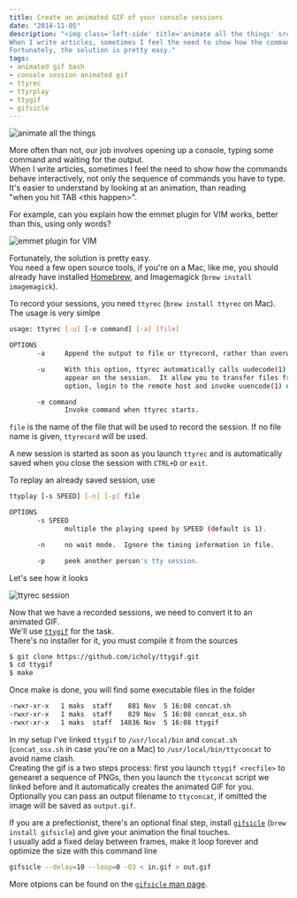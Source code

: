 ```yaml
---
title: Create an animated GIF of your console sessions
date: "2014-11-05"
description: "<img class='left-side' title='animate all the things' src='http://s2.quickmeme.com/img/32/325fc351053e41d230961a71308d37937e68192130d11a82308ae619571ef942.jpg'>More often than not, our job involves opening up a console, typing some command and waiting for the output.   
When I write articles, sometimes I feel the need to show how the commands behave interactively, not only the sequence of commands you have to type.  
Fortunately, the solution is pretty easy."
tags:
- animated gif bash
- console session animated gif
- ttyrec
- ttyrplay
- ttygif
- gifsicle
---
```




![animate all the things](http://s2.quickmeme.com/img/32/325fc351053e41d230961a71308d37937e68192130d11a82308ae619571ef942.jpg)

More often than not, our job involves opening up a console, typing some command and waiting for the output.   
When I write articles, sometimes I feel the need to show how the commands behave interactively, not only the sequence of commands you have to type.  
It's easier to understand by looking at an animation, than reading  
"when you hit TAB \<this happen\>".  

For example, can you explain how the emmet plugin for VIM works, better than this, using only words?   

![emmet plugin for VIM](https://qiita-image-store.s3.amazonaws.com/0/38647/86b91c27-f894-c969-89b0-5846408ad1db.gif)

Fortunately, the solution is pretty easy.   
You need a few open source tools, if you're on a Mac, like me, you should already have installed [Homebrew](http://brew.sh/), and Imagemagick (`brew install imagemagick`).  
 
To record your sessions, you need `ttyrec` (`brew install ttyrec` on Mac).  
The usage is very simlpe  

```bash
usage: ttyrec [-u] [-e command] [-a] [file]

OPTIONS
       -a     Append the output to file or ttyrecord, rather than overwriting it.

       -u     With this option, ttyrec automatically calls uudecode(1) and  saves  its  output  when  uuencoded  data
              appear on the session.  It allow you to transfer files from remote host.  You can call ttyrec with this
              option, login to the remote host and invoke uuencode(1) on it for the file you want to transfer.

       -e command
              Invoke command when ttyrec starts.
```

`file` is the name of the file that will be used to record the session. If no file name is given, `ttyrecord` will be used.   

A new session is started as soon as you launch `ttyrec` and is automatically saved when you close the session with `CTRL+D` or `exit`.   

To replay an already saved session, use 

```bash
ttyplay [-s SPEED] [-n] [-p] file

OPTIONS
       -s SPEED
              multiple the playing speed by SPEED (default is 1).

       -n     no wait mode.  Ignore the timing information in file.

       -p     peek another person's tty session.
```



Let's see how it looks

![ttyrec session](http://i.imgur.com/q7NHxN0.gif)

Now that we have a recorded sessions, we need to convert it to an animated GIF.   
We'll use [`ttygif`](https://github.com/icholy/ttygif) for the task.  
There's no installer for it, you must compile it from the sources

```bash
$ git clone https://github.com/icholy/ttygif.git
$ cd ttygif
$ make
```

Once make is done, you will find some executable files in the folder

```bash
-rwxr-xr-x   1 maks  staff    881 Nov  5 16:08 concat.sh
-rwxr-xr-x   1 maks  staff    829 Nov  5 16:08 concat_osx.sh
-rwxr-xr-x   1 maks  staff  14836 Nov  5 16:08 ttygif
```

In my setup I've linked `ttygif` to `/usr/local/bin`  and `concat.sh` (`concat_osx.sh` in case you're on a Mac) to `/usr/local/bin/ttyconcat` to avoid name clash.  
Creating the gif is a two steps process: first you launch `ttygif <recfile>` to genearet a sequence of PNGs, then you launch the `ttyconcat` script we linked before and it automatically creates the animated GIF for you.  
Optionally you can pass an output filename to `ttyconcat`, if omitted the image will be saved as `output.gif`.  
  
If you are a prefectionist, there's an optional final step, install [`gifsicle`](http://www.lcdf.org/gifsicle/) (`brew install gifsicle`) and give your animation the final touches.   
I usually add a fixed delay between frames, make it loop forever and optimize the size with this command line

```bash
gifsicle --delay=10 --loop=0 -O3 < in.gif > out.gif
```

More otpions can be found on the [`gifsicle` man page](http://www.lcdf.org/gifsicle/man.html).


